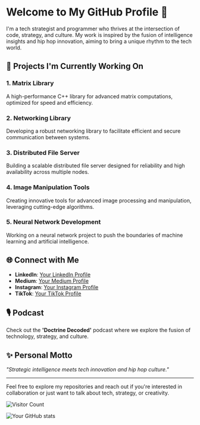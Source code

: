 # Welcome to My GitHub Profile 👋

I'm a tech strategist and programmer who thrives at the intersection of code, strategy, and culture. My work is inspired by the fusion of intelligence insights and hip hop innovation, aiming to bring a unique rhythm to the tech world.

## 🔭 Projects I'm Currently Working On

### 1. Matrix Library
A high-performance C++ library for advanced matrix computations, optimized for speed and efficiency.

### 2. Networking Library
Developing a robust networking library to facilitate efficient and secure communication between systems.

### 3. Distributed File Server
Building a scalable distributed file server designed for reliability and high availability across multiple nodes.

### 4. Image Manipulation Tools
Creating innovative tools for advanced image processing and manipulation, leveraging cutting-edge algorithms.

### 5. Neural Network Development
Working on a neural network project to push the boundaries of machine learning and artificial intelligence.

## 🌐 Connect with Me

- **LinkedIn**: [Your LinkedIn Profile](www.linkedin.com/in/jacob-borden-8a1823237) <!-- Replace '#' with your actual LinkedIn URL -->
- **Medium**: [Your Medium Profile](https://medium.com/@jacob.n.borden)
- **Instagram**: [Your Instagram Profile](#)
- **TikTok**: [Your TikTok Profile](#)

## 🎙️ Podcast

Check out the **'Doctrine Decoded'** podcast where we explore the fusion of technology, strategy, and culture.

## ✨ Personal Motto

*"Strategic intelligence meets tech innovation and hip hop culture."*

---

Feel free to explore my repositories and reach out if you're interested in collaboration or just want to talk about tech, strategy, or creativity.

<!-- Optional: Add a visitor count badge -->
![Visitor Count](https://profile-counter.glitch.me/{JacobBorden}/count.svg)

<!-- Optional: Add GitHub stats card -->
![Your GitHub stats](https://github-readme-stats.vercel.app/api?username=JacobBorden&show_icons=true&hide_border=true)

<!-- Replace 'YourUsername' with your actual GitHub username -->
